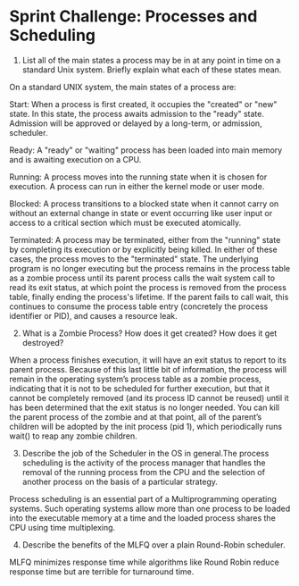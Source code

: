 # Sprint Challenge: Processes and Scheduling

1. List all of the main states a process may be in at any point in time on a standard Unix system. Briefly explain what each of these states mean.

On a standard UNIX system, the main states of a process are:

Start: When a process is first created, it occupies the "created" or "new" state. In this state, the process awaits admission to the "ready" state. Admission will be approved or delayed by a long-term, or admission, scheduler.

Ready: A "ready" or "waiting" process has been loaded into main memory and is awaiting execution on a CPU.

Running: A process moves into the running state when it is chosen for execution. A process can run in either the kernel mode or user mode.

Blocked: A process transitions to a blocked state when it cannot carry on without an external change in state or event occurring like user input or access to a critical section which must be executed atomically.

Terminated: A process may be terminated, either from the "running" state by completing its execution or by explicitly being killed. In either of these cases, the process moves to the "terminated" state. The underlying program is no longer executing but the process remains in the process table as a zombie process until its parent process calls the wait system call to read its exit status, at which point the process is removed from the process table, finally ending the process's lifetime. If the parent fails to call wait, this continues to consume the process table entry (concretely the process identifier or PID), and causes a resource leak.

2. What is a Zombie Process? How does it get created? How does it get destroyed?

When a process finishes execution, it will have an exit status to report to its parent process. Because of this last little bit of information, the process will remain in the operating system’s process table as a zombie process, indicating that it is not to be scheduled for further execution, but that it cannot be completely removed (and its process ID cannot be reused) until it has been determined that the exit status is no longer needed.
You can kill the parent process of the zombie and at that point, all of the parent’s children will be adopted by the init process (pid 1), which periodically runs wait() to reap any zombie children.

3. Describe the job of the Scheduler in the OS in general.The process scheduling is the activity of the process manager that handles the removal of the running process from the CPU and the selection of another process on the basis of a particular strategy.

Process scheduling is an essential part of a Multiprogramming operating systems. Such operating systems allow more than one process to be loaded into the executable memory at a time and the loaded process shares the CPU using time multiplexing.

4. Describe the benefits of the MLFQ over a plain Round-Robin scheduler.

MLFQ minimizes response time while algorithms like Round Robin reduce response time but are terrible for turnaround time. 